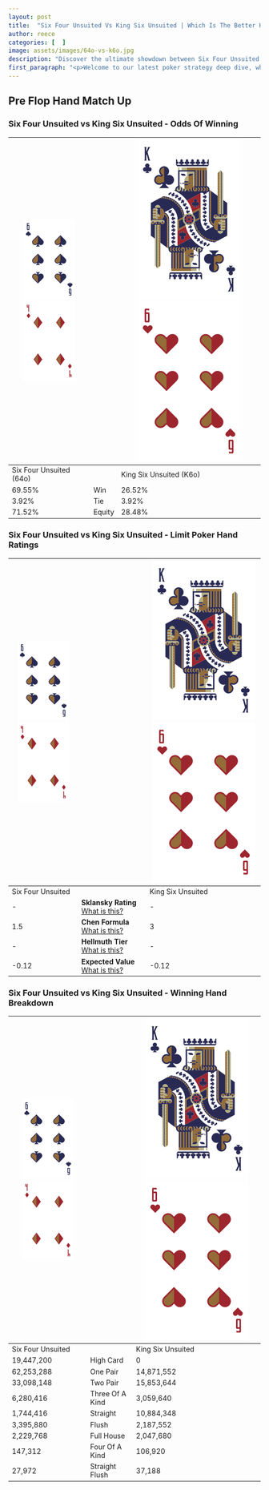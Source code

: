 ```yaml
---
layout: post
title:  "Six Four Unsuited Vs King Six Unsuited | Which Is The Better Hand In Poker? A Complete Guide"
author: reece
categories: [  ]
image: assets/images/64o-vs-k6o.jpg
description: "Discover the ultimate showdown between Six Four Unsuited and King Six Unsuited in poker! Uncover the odds, strategies, and scenarios where one hand triumphs over the other. Get ready to up your poker game with this thrilling analysis."
first_paragraph: "<p>Welcome to our latest poker strategy deep dive, where we're pitting two distinct hands against each other in a high-stakes showdown: Six Four Unsuited vs King Six Unsuited.</p><p>In the dynamic world of poker, every decision counts, and knowing which hand holds the upper hand is key to your success at the table.</p><p>In this article, we'll dissect these two hands, explore the scenarios where one dominates the other, and equip you with the knowledge to make strategic choices that can tip the odds in your favor.</p><p>Get ready to unravel the intriguing dynamics of these poker hands and elevate your game to new heights.</p>"
---
```




[comment]: # (sp0)

## Pre Flop Hand Match Up

<div class="table hand-ratings" markdown="1"> 



### Six Four Unsuited vs King Six Unsuited - Odds Of Winning


    
| ![image info](assets/images/hand1/6.png) ![image info](assets/images/hand1/4o.png) |  | ![image info](assets/images/hand2/K.png) ![image info](assets/images/hand2/6o.png) |
| -------- | -------- | -------- |
| Six Four Unsuited (64o) |  | King Six Unsuited (K6o) |
| 69.55% | Win | 26.52% |
| 3.92% | Tie | 3.92% |
| 71.52% | Equity | 28.48% |




[comment]: # (sp1)



### Six Four Unsuited vs King Six Unsuited - Limit Poker Hand Ratings


    
| ![image info](assets/images/hand1/6.png) ![image info](assets/images/hand1/4o.png) |  | ![image info](assets/images/hand2/K.png) ![image info](assets/images/hand2/6o.png) |
| -------- | -------- | -------- |
| Six Four Unsuited |  | King Six Unsuited |
| - | **Sklansky Rating** [What is this?](/sklansky-rating-explained) | - |
| 1.5 | **Chen Formula** [What is this?](/chen-formula-explained) | 3 |
| - | **Hellmuth Tier** [What is this?](/Hellmuth-tier-explained) | - |
| -0.12 | **Expected Value** [What is this?](/expected-value-explained) | -0.12 |




[comment]: # (sp2)



### Six Four Unsuited vs King Six Unsuited - Winning Hand Breakdown


    
| ![image info](assets/images/hand1/6.png) ![image info](assets/images/hand1/4o.png) |  | ![image info](assets/images/hand2/K.png) ![image info](assets/images/hand2/6o.png) |
| -------- | -------- | -------- |
| Six Four Unsuited |  | King Six Unsuited |
| 19,447,200 | High Card | 0 |
| 62,253,288 | One Pair | 14,871,552 |
| 33,098,148 | Two Pair | 15,853,644 |
| 6,280,416 | Three Of A Kind | 3,059,640 |
| 1,744,416 | Straight | 10,884,348 |
| 3,395,880 | Flush | 2,187,552 |
| 2,229,768 | Full House | 2,047,680 |
| 147,312 | Four Of A Kind | 106,920 |
| 27,972 | Straight Flush | 37,188 |




[comment]: # (sp3)



</div>

[comment]: # (sp4)



[comment]: # (sp5)

